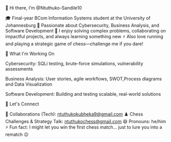 👋 Hi there, I’m @Ntuthuko-Sandile10

🎓 Final-year BCom Information Systems student at the University of Johannesburg
🔐 Passionate about Cybersecurity, Business Analysis, and Software Development
🧠 I enjoy solving complex problems, collaborating on impactful projects, and always learning something new
⚡ Also love running and playing a strategic game of chess—challenge me if you dare!

🚀 What I'm Working On

Cybersecurity: SQLi testing, brute-force simulations, vulnerability assessments

Business Analysis: User stories, agile workflows, SWOT,Process diagrams and Data Visualization

Software Development: Building and testing scalable, real-world solutions


 🤝 Let's Connect
 
💼 Collaborations (Tech): ntuthukokubheka9@gmail.com
♟️ Chess Challenges & Strategy Talk: ntuthukochess@gmail.com
😄 Pronouns: he/him
⚡ Fun fact: I might let you win the first chess match... just to lure you into a rematch 😉
